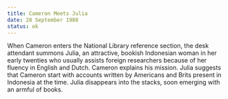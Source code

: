 ```yaml
---
title: Cameron Meets Julia 
date: 28 September 1988 
status: ok
---
```

When Cameron enters the National Library reference section, the desk attendant summons Julia, an attractive, bookish Indonesian woman in her early twenties who usually assists foreign researchers because of her fluency in English and Dutch. Cameron explains his mission. Julia suggests that Cameron start with accounts written by Americans and Brits present in Indonesia at the time. Julia disappears into the stacks, soon emerging with an armful of books. 